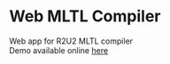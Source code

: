 # Web MLTL Compiler
Web app for R2U2 MLTL compiler  
Demo available online [here](http://vtool.herokuapp.com/)
